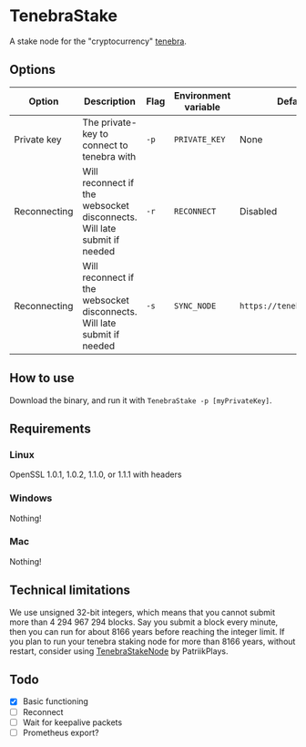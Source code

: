 # TenebraStake

A stake node for the "cryptocurrency" [tenebra](https://tenebra.lil.gay).

## Options

| Option       | Description                                                             | Flag | Environment variable | Default                   |
|--------------|-------------------------------------------------------------------------|------|----------------------|---------------------------|
| Private key  | The private-key to connect to tenebra with                              | `-p` | `PRIVATE_KEY`        | None                      |
| Reconnecting | Will reconnect if the websocket disconnects. Will late submit if needed | `-r` | `RECONNECT`          | Disabled                  |
| Reconnecting | Will reconnect if the websocket disconnects. Will late submit if needed | `-s` | `SYNC_NODE`          | `https://tenebra.lil.gay` |

## How to use

Download the binary, and run it with `TenebraStake -p [myPrivateKey]`.

## Requirements

### Linux

OpenSSL 1.0.1, 1.0.2, 1.1.0, or 1.1.1 with headers

### Windows

Nothing!

### Mac

Nothing!

## Technical limitations

We use unsigned 32-bit integers, which means that you cannot submit more than 4 294 967 294 blocks.
Say you submit a block every minute, then you can run for about 8166 years before reaching the integer limit.
If you plan to run your tenebra staking node for more than 8166 years, without restart, consider using [TenebraStakeNode](https://github.com/PatriikPlays/tenebrastakenode/) by PatriikPlays.

## Todo

- [x] Basic functioning
- [ ] Reconnect
- [ ] Wait for keepalive packets
- [ ] Prometheus export?